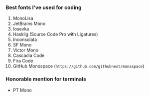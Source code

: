 ### Best fonts I've used for coding


1. MonoLisa
2. JetBrains Mono
3. Iosevka
4. Hasklig (Source Code Pro with Ligatures)
5. Inconsolata
6. SF Mono
7. Victor Mono
8. Cascadia Code
9. Fira Code
10. GitHub Monospace (`https://github.com/githubnext/monaspace`)

### Honorable mention for terminals

- PT Mono
